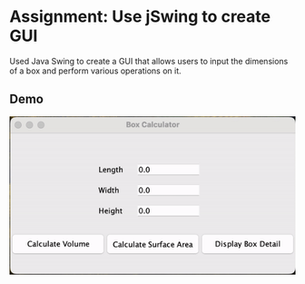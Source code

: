 # Assignment: Use jSwing to create GUI
Used Java Swing to create a GUI that allows users to input the dimensions of a box and perform various operations on it.

## Demo
![Recorded Demo](.idea/resources/BoxGUIDemo.gif)